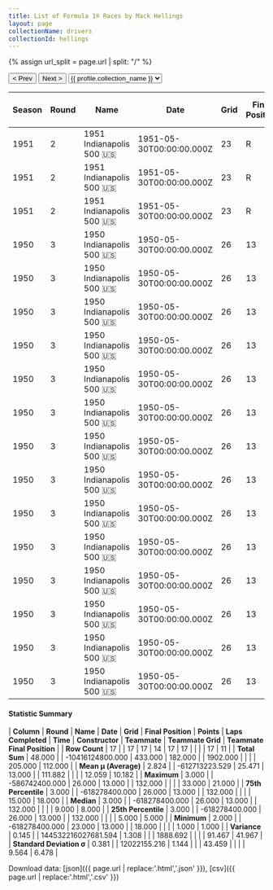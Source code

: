 ```yaml
---
title: List of Formula 1® Races by Mack Hellings
layout: page
collectionName: drivers
collectionId: hellings
---
```


{% assign url_split = page.url | split: "/" %}
<div id="collection-navigation">
<button onclick="selector.options[selector.selectedIndex-1].value && (window.location = selector.options[selector.selectedIndex-1].value);">&lt; Prev</button>
<button onclick="selector.options[selector.selectedIndex+1].value && (window.location = selector.options[selector.selectedIndex+1].value);">Next &gt;</button>
<select id="selector" onchange="this.options[this.selectedIndex].value && (window.location = this.options[this.selectedIndex].value);">
  {% for collectionId in site.data[page.collectionName].refs %}
    {% if collectionId == page.collectionId %}
      {% assign selected = "selected" %}
    {% else %}
      {% assign selected = "" %}
    {% endif %}
    {% assign profile = site.data[page.collectionName][collectionId].profile %}
    <option value="/f1/{{ page.collectionName }}/{{ collectionId }}/{{ url_split[4] }}" {{ selected }}>{{ profile.collection_name }}</option>
  {% endfor %}
</select>
</div>

| Season | Round | Name | Date | Grid | Final Position | Points | Laps Completed | Time | Constructor | Teammate | Teammate Grid | Teammate Final Position |
|--|--|--|--|--|--|--|--|--|--|--|--|--|
| 1951 | 2 | 1951 Indianapolis 500 🇺🇸 | 1951-05-30T00:00:00.000Z | 23 | R | 0.0 | 18 |   | Deidt 🇺🇸 | [Duane Carter 🇺🇸](/f1/drivers/darter) | 4 | 8 |
| 1951 | 2 | 1951 Indianapolis 500 🇺🇸 | 1951-05-30T00:00:00.000Z | 23 | R | 0.0 | 18 |   | Deidt 🇺🇸 | [Tony Bettenhausen 🇺🇸](/f1/drivers/bettenhausen) | 9 | R |
| 1951 | 2 | 1951 Indianapolis 500 🇺🇸 | 1951-05-30T00:00:00.000Z | 23 | R | 0.0 | 18 |   | Deidt 🇺🇸 | [Mauri Rose 🇺🇸](/f1/drivers/rose) | 5 | R |
| 1950 | 3 | 1950 Indianapolis 500 🇺🇸 | 1950-05-30T00:00:00.000Z | 26 | 13 | 0.0 | 132 |   | Kurtis Kraft 🇺🇸 | [Johnnie Parsons 🇺🇸](/f1/drivers/parsons) | 5 | 1 |
| 1950 | 3 | 1950 Indianapolis 500 🇺🇸 | 1950-05-30T00:00:00.000Z | 26 | 13 | 0.0 | 132 |   | Kurtis Kraft 🇺🇸 | [Cecil Green 🇺🇸](/f1/drivers/green) | 12 | 4 |
| 1950 | 3 | 1950 Indianapolis 500 🇺🇸 | 1950-05-30T00:00:00.000Z | 26 | 13 | 0.0 | 132 |   | Kurtis Kraft 🇺🇸 | [Joie Chitwood 🇺🇸](/f1/drivers/chitwood) | 9 | 5 |
| 1950 | 3 | 1950 Indianapolis 500 🇺🇸 | 1950-05-30T00:00:00.000Z | 26 | 13 | 0.0 | 132 |   | Kurtis Kraft 🇺🇸 | [Walt Faulkner 🇺🇸](/f1/drivers/faulkner) | 1 | 7 |
| 1950 | 3 | 1950 Indianapolis 500 🇺🇸 | 1950-05-30T00:00:00.000Z | 26 | 13 | 0.0 | 132 |   | Kurtis Kraft 🇺🇸 | [Pat Flaherty 🇺🇸](/f1/drivers/flaherty) | 11 | 10 |
| 1950 | 3 | 1950 Indianapolis 500 🇺🇸 | 1950-05-30T00:00:00.000Z | 26 | 13 | 0.0 | 132 |   | Kurtis Kraft 🇺🇸 | [Jack McGrath 🇺🇸](/f1/drivers/mcgrath) | 6 | 14 |
| 1950 | 3 | 1950 Indianapolis 500 🇺🇸 | 1950-05-30T00:00:00.000Z | 26 | 13 | 0.0 | 132 |   | Kurtis Kraft 🇺🇸 | [Johnny McDowell 🇺🇸](/f1/drivers/mcdowell) | 33 | 18 |
| 1950 | 3 | 1950 Indianapolis 500 🇺🇸 | 1950-05-30T00:00:00.000Z | 26 | 13 | 0.0 | 132 |   | Kurtis Kraft 🇺🇸 | [Walt Brown 🇺🇸](/f1/drivers/walt_brown) | 20 | 19 |
| 1950 | 3 | 1950 Indianapolis 500 🇺🇸 | 1950-05-30T00:00:00.000Z | 26 | 13 | 0.0 | 132 |   | Kurtis Kraft 🇺🇸 | [Jerry Hoyt 🇺🇸](/f1/drivers/hoyt) | 15 | 21 |
| 1950 | 3 | 1950 Indianapolis 500 🇺🇸 | 1950-05-30T00:00:00.000Z | 26 | 13 | 0.0 | 132 |   | Kurtis Kraft 🇺🇸 | [Fred Agabashian 🇺🇸](/f1/drivers/agabashian) | 2 | R |
| 1950 | 3 | 1950 Indianapolis 500 🇺🇸 | 1950-05-30T00:00:00.000Z | 26 | 13 | 0.0 | 132 |   | Kurtis Kraft 🇺🇸 | [Jimmy Jackson 🇺🇸](/f1/drivers/jackson) | 32 | R |
| 1950 | 3 | 1950 Indianapolis 500 🇺🇸 | 1950-05-30T00:00:00.000Z | 26 | 13 | 0.0 | 132 |   | Kurtis Kraft 🇺🇸 | [Sam Hanks 🇺🇸](/f1/drivers/hanks) | 25 | R |
| 1950 | 3 | 1950 Indianapolis 500 🇺🇸 | 1950-05-30T00:00:00.000Z | 26 | 13 | 0.0 | 132 |   | Kurtis Kraft 🇺🇸 | [Duke Dinsmore 🇺🇸](/f1/drivers/dinsmore) | 7 | R |
| 1950 | 3 | 1950 Indianapolis 500 🇺🇸 | 1950-05-30T00:00:00.000Z | 26 | 13 | 0.0 | 132 |   | Kurtis Kraft 🇺🇸 | [Tony Bettenhausen 🇺🇸](/f1/drivers/bettenhausen) | 9 | 5 |

#### Statistic Summary

| **Column** | **Round** | **Name** | **Date** | **Grid** | **Final Position** | **Points** | **Laps Completed** | **Time** | **Constructor** | **Teammate** | **Teammate Grid** | **Teammate Final Position** |
| **Row Count** | 17 |  | 17 | 17 | 14 | 17 | 17 |  |  |  | 17 | 11 |
| **Total Sum** | 48.000 |  | -10416124800.000 | 433.000 | 182.000 |  | 1902.000 |  |  |  | 205.000 | 112.000 |
| **Mean μ (Average)** | 2.824 |  | -612713223.529 | 25.471 | 13.000 |  | 111.882 |  |  |  | 12.059 | 10.182 |
| **Maximum** | 3.000 |  | -586742400.000 | 26.000 | 13.000 |  | 132.000 |  |  |  | 33.000 | 21.000 |
| **75th Percentile** | 3.000 |  | -618278400.000 | 26.000 | 13.000 |  | 132.000 |  |  |  | 15.000 | 18.000 |
| **Median** | 3.000 |  | -618278400.000 | 26.000 | 13.000 |  | 132.000 |  |  |  | 9.000 | 8.000 |
| **25th Percentile** | 3.000 |  | -618278400.000 | 26.000 | 13.000 |  | 132.000 |  |  |  | 5.000 | 5.000 |
| **Minimum** | 2.000 |  | -618278400.000 | 23.000 | 13.000 |  | 18.000 |  |  |  | 1.000 | 1.000 |
| **Variance** | 0.145 |  | 144532216027681.594 | 1.308 |  |  | 1888.692 |  |  |  | 91.467 | 41.967 |
| **Standard Deviation σ** | 0.381 |  | 12022155.216 | 1.144 |  |  | 43.459 |  |  |  | 9.564 | 6.478 |

Download data: [json]({{ page.url | replace:'.html','.json' }}), [csv]({{ page.url | replace:'.html','.csv' }})

